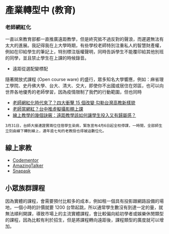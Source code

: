 # 產業轉型中 (教育)

### 老師網紅化

一直以來教育部都一直推廣遠距教學，但是終究抵不過反對的聲浪，而遲遲無法有太大的進展。我記得我在上大學時期，有些學校老師特別注重私人的智慧財產權，例如在印給學生的筆記上，特別標注版權聲明，同時告訴學生不能覆印給其他別班的同學，並且禁止學生在上課的時候錄音。

- 遠距從選配變標配

隨著開放式課程 (Open course ware) 的盛行，眾多知名大學響應，例如：麻省理工學院、史丹佛大學、台大、清大、交大，即使你不出國或居住在郊區，也可以向世界各地優秀的老師學習，因為疫情限制了我們的行動範圍，但也同時

- [老師網紅化時代來了？四大衝擊 15 個改變 勾勒台灣高教新樣貌](https://money.udn.com/money/story/5648/4682668)
- [老師當網紅？台中推虛擬攝影棚上課](https://udn.com/news/story/7325/4470057)
- [線上教學的幾個訣竅：遠距教學該如何讓學生投入又有歸屬感？](https://pansci.asia/archives/183631)

```
3月31日，台師大接連證實兩位住宿學生染病，緊急宣布4月6日起全校停課，一時間，全部師生立刻由線下轉到線上，連年逾七旬的老教授也得被迫數位化。
```

## 線上家教

- [Codementor](https://www.codementor.io/)
- [AmazingTalker](https://en.amazingtalker.com/)
- [Snapask](https://snapask.com/zh-tw)

## 小眾族群課程

因為實體的課程，會需要預付比較多的成本，例如租一個具有投影跟網路設備的場地，一個小時的計價就要 1200 台幣起跳，所以通常學生數沒有到達一定的量，就無法順利開課，導致市場上的主流實體課程，會比較偏向給初學者或娛樂休閒類型的課程，因為比較有利於招生，但是將課程轉向遠距後，課程類型的廣度就可以增加。

